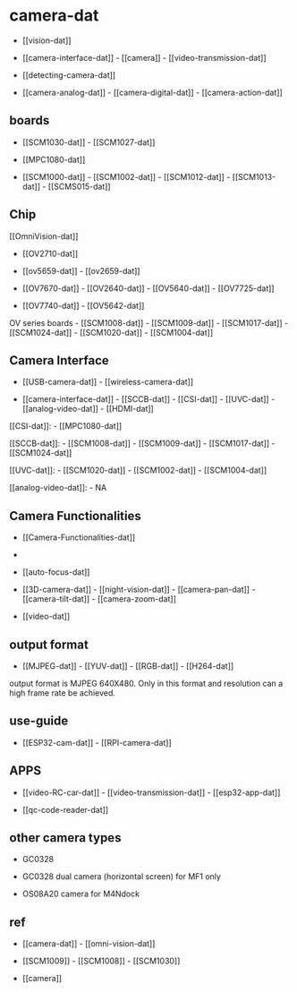 

# camera-dat 

- [[vision-dat]]

- [[camera-interface-dat]] - [[camera]] - [[video-transmission-dat]]

- [[detecting-camera-dat]]

- [[camera-analog-dat]] - [[camera-digital-dat]] - [[camera-action-dat]]

## boards 

- [[SCM1030-dat]] - [[SCM1027-dat]]

- [[MPC1080-dat]]

- [[SCM1000-dat]] - [[SCM1002-dat]] - [[SCM1012-dat]] - [[SCM1013-dat]] - [[SCMS015-dat]]


## Chip 

[[OmniVision-dat]]

- [[OV2710-dat]]

- [[ov5659-dat]] - [[ov2659-dat]] 

- [[OV7670-dat]] - [[OV2640-dat]] - [[OV5640-dat]] - [[OV7725-dat]]

- [[OV7740-dat]] - [[OV5642-dat]]

OV series boards - [[SCM1008-dat]] - [[SCM1009-dat]] - [[SCM1017-dat]] - [[SCM1024-dat]] - [[SCM1020-dat]] - [[SCM1004-dat]] 


## Camera Interface 

- [[USB-camera-dat]] - [[wireless-camera-dat]]

- [[camera-interface-dat]] - [[SCCB-dat]] - [[CSI-dat]] - [[UVC-dat]] - [[analog-video-dat]] - [[HDMI-dat]]

[[CSI-dat]]: - [[MPC1080-dat]]   

[[SCCB-dat]]: - [[SCM1008-dat]] - [[SCM1009-dat]] - [[SCM1017-dat]] - [[SCM1024-dat]] 

[[UVC-dat]]: - [[SCM1020-dat]] - [[SCM1002-dat]] - [[SCM1004-dat]]

[[analog-video-dat]]: - NA

## Camera Functionalities

- [[Camera-Functionalities-dat]]
- 
- [[auto-focus-dat]]

- [[3D-camera-dat]] - [[night-vision-dat]] - [[camera-pan-dat]] - [[camera-tilt-dat]] - [[camera-zoom-dat]]

- [[video-dat]]

## output format 

- [[MJPEG-dat]] - [[YUV-dat]] - [[RGB-dat]] - [[H264-dat]] 

output format is MJPEG 640X480. Only in this format and resolution can a high frame rate be achieved.

## use-guide 

- [[ESP32-cam-dat]] - [[RPI-camera-dat]]



## APPS

- [[video-RC-car-dat]] - [[video-transmission-dat]] - [[esp32-app-dat]]

- [[qc-code-reader-dat]]

## other camera types 

- GC0328


- GC0328 dual camera (horizontal screen) for MF1 only
- OS08A20 camera for M4Ndock






## ref 

- [[camera-dat]] - [[omni-vision-dat]]

- [[SCM1009]] - [[SCM1008]] - [[SCM1030]]

- [[camera]]
